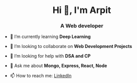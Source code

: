 <h1 align="center">Hi 👋, I'm Arpit</h1>
<h3 align="center">A Web developer</h3>

- 🌱 I’m currently learning **Deep Learning**

- 👯 I’m looking to collaborate on **Web Development Projects**

- 🤝 I’m looking for help with **DSA and CP**

- 💬 Ask me about **Mongo, Express, React, Node**

- 📫 How to reach me: <a href="https://www.linkedin.com/in/arpit-maurya-98760419b/">LinkedIn</a>

